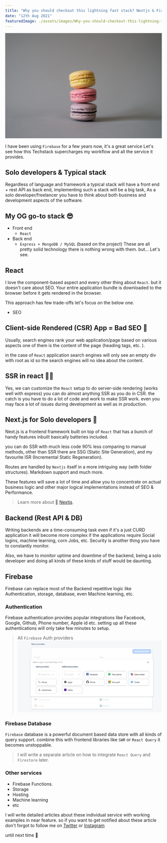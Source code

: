 ```yaml
---
title: "Why you should checkout this lightning fast stack? Nextjs & Firebase."
date: "12th Aug 2021"
featuredImage: ./assets/images/Why-you-should-checkout-this-lightning-fast-stack-nextjs-firebase/cover.jpg
---
```


![Nextjs + Firebase lightning fast stack](./assets/images/Why-you-should-checkout-this-lightning-fast-stack-nextjs-firebase/cover.jpg)

I have been using `Firebase` for a few years now, it's a great service Let's see how this Techstack supercharges my workflow and all the service it provides.

## Solo developers & Typical stack

Regardless of language and framework a typical stack will have a front end + rest API as back end,
implementing such a stack will be a big task, As a solo developer/freelancer you have to think about both business and development aspects of the software.

## My OG go-to stack 😎

- Front end
  - `React`
- Back end
  - `Express + MongoDB / MySQL` (based on the project)
These are all pretty solid technology there is nothing wrong with them. but... Let's see.

## React 

I love the component-based aspect and every other thing about `React`. but it doesn't care about SEO. Your entire application bundle is downloaded to the browser before it gets rendered in the browser.

This approach has few trade-offs let's focus on the below one.

- SEO

## Client-side Rendered (CSR) App = Bad SEO 🔎

Usually, search engines rank your web application/page based on various aspects one of them is the content of the page (heading tags, etc. ).

in the case of `React` application search engines will only see an empty div with root as id so the search engines will no idea about the content.

## SSR in react 🏋️‍♀️

Yes, we can customize the `React` setup to do server-side rendering (works well with express) you can do almost anything SSR as you do in CSR. the catch is you have to do a lot of code and work to make SSR work. even you may face a lot of issues during development as well as in production.

## Next.js for Solo developers 🚀

Next.js is a frontend framework built on top of `React` that has a bunch of handy features inbuilt basically batteries included.

you can do SSR with much less code 90% less comparing to manual methods,  other than SSR there are SSG (Static Site Generation), and my favourite ISR (Incremental Static Regeneration).

Routes are handled by `Nextjs` itself in a more intriguing way (with folder structures). Markdown support and much more.

These features will save a lot of time and allow you to concentrate on actual business logic and other major logical implementations instead of SEO & Performance.

> Learn more about 🔗 [Nextjs](https://nextjs.org/).

## Backend (Rest API & DB)

Writing backends are a time-consuming task even if it's a just CURD application it will become more complex if the applications require Social logins, machine learning, corn Jobs, etc. Security is another thing you have to constantly monitor.  

Also, we have to monitor uptime and downtime of the backend, being a solo developer and doing all kinds of these kinds of stuff would be daunting.

## Firebase

Firebase can replace most of the Backend repetitive logic like Authentication, storage, database, even  Machine learning, etc.

### Authentication

Firebase authentication provides popular integrations like Facebook, Google, Github, Phone number, Apple id etc. setting up all these authentications will only take few minutes to setup.

> All `Firebase` Auth providers
> ![Firebase auth providers](./assets/images/Why-you-should-checkout-this-lightning-fast-stack-nextjs-firebase/providers.png)

### Firebase Database

`Firebase` database is a powerful document based data store with all kinds of query support. combine this with frontend libraries like `SWR` or `React Query` it becomes unstoppable.
> I will write a separate article on how to integrate `React Query` and `Firestore` later.

### Other services

- Firebase Functions.
- Storage
- Hosting
- Machine learning
- etc

I will write detailed articles about these individual service with working examples in near feature. so if you want to get notified about these article don't forgot to follow me on [Twitter](https://twitter.com/rajakumar_dev) or  [Instagram](https://www.instagram.com/rajakumar.me/)

until next time 🖖
